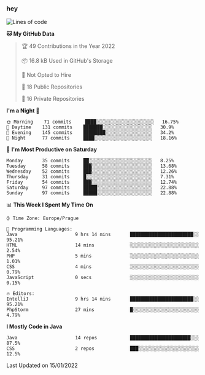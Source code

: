 ### hey

<!--START_SECTION:waka-->
![Lines of code](https://img.shields.io/badge/From%20Hello%20World%20I%27ve%20Written-100%20Thousand%20lines%20of%20code-blue)

**🐱 My GitHub Data** 

> 🏆 49 Contributions in the Year 2022
 > 
> 📦 16.8 kB Used in GitHub's Storage 
 > 
> 🚫 Not Opted to Hire
 > 
> 📜 18 Public Repositories 
 > 
> 🔑 16 Private Repositories  
 > 
**I'm a Night 🦉** 

```text
🌞 Morning    71 commits     ████░░░░░░░░░░░░░░░░░░░░░   16.75% 
🌆 Daytime    131 commits    ███████░░░░░░░░░░░░░░░░░░   30.9% 
🌃 Evening    145 commits    ████████░░░░░░░░░░░░░░░░░   34.2% 
🌙 Night      77 commits     ████░░░░░░░░░░░░░░░░░░░░░   18.16%

```
📅 **I'm Most Productive on Saturday** 

```text
Monday       35 commits     ██░░░░░░░░░░░░░░░░░░░░░░░   8.25% 
Tuesday      58 commits     ███░░░░░░░░░░░░░░░░░░░░░░   13.68% 
Wednesday    52 commits     ███░░░░░░░░░░░░░░░░░░░░░░   12.26% 
Thursday     31 commits     █░░░░░░░░░░░░░░░░░░░░░░░░   7.31% 
Friday       54 commits     ███░░░░░░░░░░░░░░░░░░░░░░   12.74% 
Saturday     97 commits     █████░░░░░░░░░░░░░░░░░░░░   22.88% 
Sunday       97 commits     █████░░░░░░░░░░░░░░░░░░░░   22.88%

```


📊 **This Week I Spent My Time On** 

```text
⌚︎ Time Zone: Europe/Prague

💬 Programming Languages: 
Java                     9 hrs 14 mins       ███████████████████████░░   95.21% 
HTML                     14 mins             ░░░░░░░░░░░░░░░░░░░░░░░░░   2.54% 
PHP                      5 mins              ░░░░░░░░░░░░░░░░░░░░░░░░░   1.01% 
CSS                      4 mins              ░░░░░░░░░░░░░░░░░░░░░░░░░   0.79% 
JavaScript               0 secs              ░░░░░░░░░░░░░░░░░░░░░░░░░   0.15%

🔥 Editors: 
IntelliJ                 9 hrs 14 mins       ███████████████████████░░   95.21% 
PhpStorm                 27 mins             █░░░░░░░░░░░░░░░░░░░░░░░░   4.79%

```

**I Mostly Code in Java** 

```text
Java                     14 repos            ██████████████████████░░░   87.5% 
CSS                      2 repos             ███░░░░░░░░░░░░░░░░░░░░░░   12.5%

```



 Last Updated on 15/01/2022
<!--END_SECTION:waka-->
